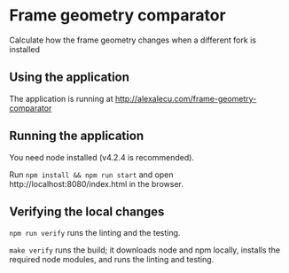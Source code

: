 Frame geometry comparator
=========================
Calculate how the frame geometry changes when a different fork is installed



Using the application
-----------------------
The application is running at http://alexalecu.com/frame-geometry-comparator



Running the application
-----------------------
You need node installed (v4.2.4 is recommended).

Run
`npm install && npm run start`
and open http://localhost:8080/index.html in the browser.



Verifying the local changes
---------------------------
`npm run verify`
runs the linting and the testing.

`make verify`
runs the build; it downloads node and npm
locally, installs the required node modules, and runs the linting
and testing.

